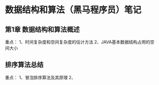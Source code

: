 # 数据结构和算法（黑马程序员）笔记

## 第1章 数据结构和算法概述

重点：
1、时间复杂度和空间复杂度的估计方法
2、JAVA基本数据结构占用的空间大小

## 排序算法总结

重点：
1、冒泡排序算法及其原理
2、